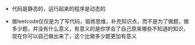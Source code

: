 - 代码是静态的，运行起来的程序是动态的

- 做leetcode仅仅是为了写代码，锻炼思维，补充知识点，而不是为了做题，做多少题，并没有什么意义，有意义的是你学会了自己原来哪些不知道的知识，现在你可以自己做出来了，这个比做多少题更加有意义